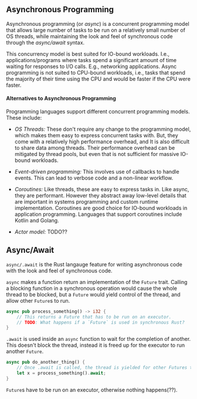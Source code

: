 ## Asynchronous Programming

Asynchronous programming (or _async_) is a concurrent programming model that allows large number of tasks to be run on a relatively small number of OS threads, while maintaining the look and feel of synchronous code through the _async/await_ syntax. 

This concurrency model is best suited for IO-bound workloads. I.e., applications/programs where tasks spend a significant amount of time waiting for responses to I/O calls. E.g., networking applications. Async programming is not suited to CPU-bound workloads, i.e., tasks that spend the majority of their time using the CPU and would be faster if the CPU were faster.

#### Alternatives to Asynchronous Programming

Programming languages support different concurrent programming models. These include:

- *OS Threads:* These don't require any change to the programming model, which makes them easy to express concurrent tasks with. But, they come with a relatively high performance overhead, and It is also difficult to share data among threads. Their performance overhead can be mitigated by thread pools, but even that is not sufficient for massive IO-bound workloads.

- *Event-driven programming:* This involves use of callbacks to handle events. This can lead to verbose code and a non-linear workflow.

- *Coroutines:* Like threads, these are easy to express tasks in. Like async, they are performant. However they abstract away low-level details that are important in systems programming and custom runtime implementation. Coroutines are good choice for IO-bound workloads in application programming. Languages that support coroutines include Kotlin and Golang.

- *Actor model:* TODO??

## Async/Await

`async/.await` is the Rust langauge feature for writing asynchronous code with the look and feel of synchronous code. 

`async` makes a function return an implementation of the `Future` trait. Calling a blocking function in a synchronous operation would cause the whole thread to be blocked, but a `Future` would yield control of the thread, and allow other `Future`s to run. 

```rust
async pub process_something() -> i32 {
    // This returns a Future that has to be run on an executor.
    // TODO: What happens if a `Future` is used in synchronous Rust?
}
```

`.await` is used inside an `async` function to wait for the completion of another. This doesn't block the thread, instead it is freed up for the executor to run another `Future`.

```rust
async pub do_another_thing() {
    // Once .await is called, the thread is yielded for other Futures to use.
    let x = process_something().await;
}
```

`Future`s have to be run on an executor, otherwise nothing happens(??).
